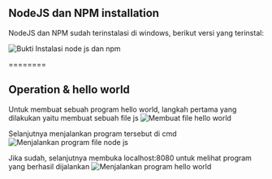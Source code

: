 ## NodeJS dan NPM installation

NodeJS dan NPM sudah terinstalasi di windows, berikut versi yang terinstal:

![Bukti Instalasi node js dan npm](https://user-images.githubusercontent.com/83491188/209496293-d4ff0246-a9ba-408f-bba1-5aa49ca04ea1.png)

========

## Operation & hello world

Untuk membuat sebuah program hello world, langkah pertama yang dilakukan yaitu membuat sebuah file js
![Membuat file hello world](https://user-images.githubusercontent.com/83491188/209496345-a110ed9d-83a3-411c-9ee9-61d64f7d5bd0.png)

Selanjutnya menjalankan program tersebut di cmd
![Menjalankan program file node js](https://user-images.githubusercontent.com/83491188/209496363-db698c9e-a1bb-45dd-bf14-3ff6f90c7a13.png)

Jika sudah, selanjutnya membuka localhost:8080 untuk melihat program yang berhasil dijalankan
![Menjalankan program hello world](https://user-images.githubusercontent.com/83491188/209496401-e8b59248-fd06-42da-a2a2-632dd0d21bf5.png)

